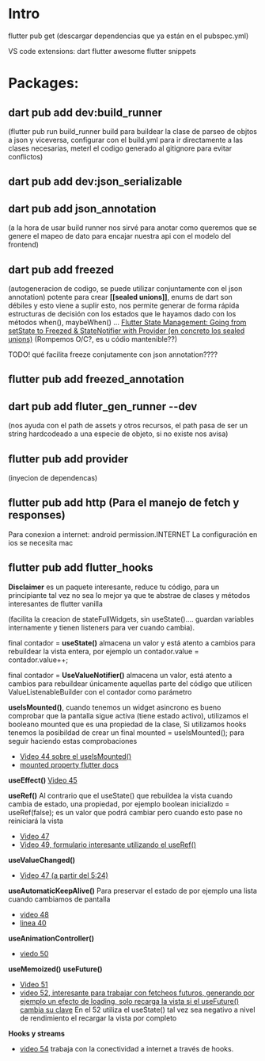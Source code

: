
# Intro

flutter pub get (descargar dependencias que ya están en el pubspec.yml)

VS code extensions:
dart
flutter
awesome flutter snippets

# Packages:

## **dart pub add dev:build_runner** 

(flutter pub run build_runner build para buildear la clase de parseo de objtos a json y viceversa, configurar con el build.yml para ir directamente a las clases necesarias, meterl el codigo generado al gitignore para evitar conflictos)

## **dart pub add dev:json_serializable**


## **dart pub add json_annotation**
(a la hora de usar build runner nos sirvé para anotar como queremos que se genere el mapeo de dato para encajar nuestra api con el modelo del frontend)

## **dart pub add freezed**
(autogeneracion de codigo, se puede utilizar conjuntamente con el json annotation)
potente para crear **[[sealed unions]]**, enums de dart son débiles y esto viene a suplir esto, nos permite generar de forma rápida estructuras de decisión con los estados que le hayamos dado con los métodos when(), maybeWhen() ...
[Flutter State Management: Going from setState to Freezed & StateNotifier with Provider (en concreto los sealed unions)](https://codewithandrea.com/videos/flutter-state-management-setstate-freezed-state-notifier-provider/#solution-immutable-state-and-sealed-unions) (Rompemos O/C?, es u códio mantenible??)

TODO! qué facilita freeze conjutamente con json annotation????

## **flutter pub add freezed_annotation**


## **dart pub add fluter_gen_runner --dev** 
(nos ayuda con el path de assets y otros recursos, el path pasa de ser un string hardcodeado a una especie de objeto, si no existe nos avisa)

## **flutter pub add provider**
(inyecion de dependencas)

## **flutter pub add http** (Para el manejo de fetch y responses)

Para conexion a internet:
android permission.INTERNET
La configuración en ios se necesita mac

## **flutter pub add flutter_hooks** 

**Disclaimer** es un paquete interesante, reduce tu código, para un principiante tal vez no sea lo mejor ya que te abstrae de clases y métodos interesantes de flutter vanilla

(facilita la creacion de stateFullWidgets, sin useState().... guardan variables internamente y tienen listeners para ver cuando cambia).

final contador = **useState()** almacena un valor y está atento a cambios para rebuildear la vista entera, por ejemplo un contador.value = contador.value++;

final contador = **UseValueNotifier()** almacena un valor, está atento a cambios para rebuildear únicamente aquellas parte del código que utilicen ValueListenableBuilder con el contador como parámetro

**useIsMounted()**, cuando tenemos un widget asincrono es bueno comprobar que la pantalla sigue activa (tiene estado activo), utilizamos el booleano mounted que es una propiedad de la clase, Si utilizamos hooks tenemos la posibildad de crear un final mounted = useIsMounted(); para seguir haciendo estas comprobaciones 
- [Video 44 sobre el useIsMounted()](https://www.udemy.com/course/flutter-avanzado/learn/lecture/35971308#overview)
- [mounted property  flutter docs](https://api.flutter.dev/flutter/widgets/State/mounted.html)

**useEffect()** [Video 45](https://www.udemy.com/course/flutter-avanzado/learn/lecture/35971318#overview)

**useRef()** Al contrario que el useState() que rebuildea la vista cuando cambia de estado, una propiedad, por ejemplo boolean inicializdo = useRef(false); es un valor que podrá cambiar pero cuando esto pase no reiniciará la vista 
- [Video 47](https://www.udemy.com/course/flutter-avanzado/learn/lecture/35971340#overview) 
- [Video 49, formulario interesante utilizando el useRef()](https://www.udemy.com/course/flutter-avanzado/learn/lecture/36588946#overview)

**useValueChanged()** 
- [Video 47 (a partir del 5:24)](https://www.udemy.com/course/flutter-avanzado/learn/lecture/35971340#overview) 

**useAutomaticKeepAlive()** Para preservar el estado de por ejemplo una lista cuando cambiamos de pantalla
- [video 48](https://github.com/darwin-morocho/flutter-avanzado/blob/final/hooks/lib/views/tabs.dart)
- [linea 40](https://github.com/darwin-morocho/flutter-avanzado/blob/final/hooks/lib/views/tabs.dart)

**useAnimationController()** 
- [viedo 50](https://www.udemy.com/course/flutter-avanzado/learn/lecture/36588950#overview)

**useMemoized()** 
**useFuture()** 
- [Video 51](https://www.udemy.com/course/flutter-avanzado/learn/lecture/36588954#overview)
- [video 52, interesante para trabajar con fetcheos futuros, generando por ejemplo un efecto de loading, solo recarga la vista si el useFuture() cambia su clave](https://www.udemy.com/course/flutter-avanzado/learn/lecture/36588960#overview)
En el 52 utiliza el useState() tal vez sea negativo a nivel de rendimiento el recargar la vista por completo

**Hooks y streams**
- [video 54](https://www.udemy.com/course/flutter-avanzado/learn/lecture/36588972#overview) trabaja con la conectividad a internet a través de hooks.


